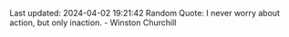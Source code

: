 Last updated: 2024-04-02 19:21:42
Random Quote: I never worry about action, but only inaction. - Winston Churchill